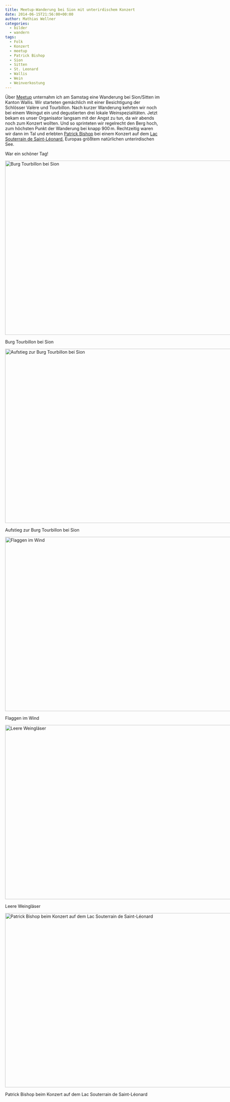 ```yaml
---
title: Meetup-Wanderung bei Sion mit unterirdischem Konzert
date: 2014-06-15T21:56:00+00:00
author: Mathias Wellner
categories:
  - bilder
  - wandern
tags:
  - Folk
  - Konzert
  - meetup
  - Patrick Bishop
  - Sion
  - Sitten
  - St. Leonard
  - Wallis
  - Wein
  - Weinverkostung
---
```

Über <a href="http://meetup.com" target="_blank">Meetup</a> unternahm ich am Samstag eine Wanderung bei Sion/Sitten im Kanton Wallis. Wir starteten gemächlich mit einer Besichtigung der Schlösser Valère und Tourbillon. Nach kurzer Wanderung kehrten wir noch bei einem Weingut ein und degustierten drei lokale Weinspezialitäten. Jetzt bekam es unser Organisator langsam mit der Angst zu tun, da wir abends noch zum Konzert wollten. Und so sprinteten wir regelrecht den Berg hoch, zum höchsten Punkt der Wanderung bei knapp 900&thinsp;m. Rechtzeitig waren wir dann im Tal und erlebten <a href="http://www.patrickbishopmusic.com/" target="_blank">Patrick Bishop</a> bei einem Konzert auf dem <a href="http://de.wikipedia.org/wiki/Lac_Souterrain_de_Saint-L%C3%A9onard" target="_blank">Lac Souterrain de Saint-Léonard</a>, Europas größtem natürlichen unterirdischen See. 

War ein schöner Tag!

<div id="attachment_4556" style="width: 860px" class="wp-caption alignright">
  <a href="/wp-uploads/2014/06/MW_20140614_5700.jpg"><img src="/wp-uploads/2014/06/MW_20140614_5700-1024x683.jpg" alt="Burg Tourbillon bei Sion" width="850" height="566" class="size-large wp-image-4556" srcset="http://www.mwellner.de/wp-uploads/2014/06/MW_20140614_5700-1024x683.jpg 1024w, http://www.mwellner.de/wp-uploads/2014/06/MW_20140614_5700-300x200.jpg 300w, http://www.mwellner.de/wp-uploads/2014/06/MW_20140614_5700-224x150.jpg 224w, http://www.mwellner.de/wp-uploads/2014/06/MW_20140614_5700-150x100.jpg 150w" sizes="(max-width: 850px) 100vw, 850px" /></a>
  
  <p class="wp-caption-text">
    Burg Tourbillon bei Sion
  </p>
</div>

<div id="attachment_4557" style="width: 860px" class="wp-caption alignright">
  <a href="/wp-uploads/2014/06/MW_20140614_5704.jpg"><img src="/wp-uploads/2014/06/MW_20140614_5704-1024x683.jpg" alt="Aufstieg zur Burg Tourbillon bei Sion" width="850" height="566" class="size-large wp-image-4557" srcset="http://www.mwellner.de/wp-uploads/2014/06/MW_20140614_5704-1024x683.jpg 1024w, http://www.mwellner.de/wp-uploads/2014/06/MW_20140614_5704-300x200.jpg 300w, http://www.mwellner.de/wp-uploads/2014/06/MW_20140614_5704-224x150.jpg 224w, http://www.mwellner.de/wp-uploads/2014/06/MW_20140614_5704-150x100.jpg 150w" sizes="(max-width: 850px) 100vw, 850px" /></a>
  
  <p class="wp-caption-text">
    Aufstieg zur Burg Tourbillon bei Sion
  </p>
</div>

<div id="attachment_4558" style="width: 860px" class="wp-caption alignright">
  <a href="/wp-uploads/2014/06/MW_20140614_5711.jpg"><img src="/wp-uploads/2014/06/MW_20140614_5711-1024x683.jpg" alt="Flaggen im Wind" width="850" height="566" class="size-large wp-image-4558" srcset="http://www.mwellner.de/wp-uploads/2014/06/MW_20140614_5711-1024x683.jpg 1024w, http://www.mwellner.de/wp-uploads/2014/06/MW_20140614_5711-300x200.jpg 300w, http://www.mwellner.de/wp-uploads/2014/06/MW_20140614_5711-224x150.jpg 224w, http://www.mwellner.de/wp-uploads/2014/06/MW_20140614_5711-150x100.jpg 150w" sizes="(max-width: 850px) 100vw, 850px" /></a>
  
  <p class="wp-caption-text">
    Flaggen im Wind
  </p>
</div>

<div id="attachment_4559" style="width: 860px" class="wp-caption alignright">
  <a href="/wp-uploads/2014/06/MW_20140614_5715.jpg"><img src="/wp-uploads/2014/06/MW_20140614_5715-1024x683.jpg" alt="Leere Weingläser" width="850" height="566" class="size-large wp-image-4559" srcset="http://www.mwellner.de/wp-uploads/2014/06/MW_20140614_5715-1024x683.jpg 1024w, http://www.mwellner.de/wp-uploads/2014/06/MW_20140614_5715-300x200.jpg 300w, http://www.mwellner.de/wp-uploads/2014/06/MW_20140614_5715-224x150.jpg 224w, http://www.mwellner.de/wp-uploads/2014/06/MW_20140614_5715-150x100.jpg 150w" sizes="(max-width: 850px) 100vw, 850px" /></a>
  
  <p class="wp-caption-text">
    Leere Weingläser
  </p>
</div>

<div id="attachment_4561" style="width: 860px" class="wp-caption alignright">
  <a href="/wp-uploads/2014/06/MW_20140614_5732.jpg"><img src="/wp-uploads/2014/06/MW_20140614_5732-1024x683.jpg" alt="Patrick Bishop beim Konzert auf dem Lac Souterrain de Saint-Léonard" width="850" height="566" class="size-large wp-image-4561" srcset="http://www.mwellner.de/wp-uploads/2014/06/MW_20140614_5732-1024x683.jpg 1024w, http://www.mwellner.de/wp-uploads/2014/06/MW_20140614_5732-300x200.jpg 300w, http://www.mwellner.de/wp-uploads/2014/06/MW_20140614_5732-224x150.jpg 224w, http://www.mwellner.de/wp-uploads/2014/06/MW_20140614_5732-150x100.jpg 150w" sizes="(max-width: 850px) 100vw, 850px" /></a>
  
  <p class="wp-caption-text">
    Patrick Bishop beim Konzert auf dem Lac Souterrain de Saint-Léonard
  </p>
</div>